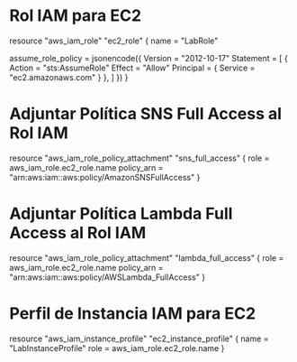 # Rol IAM para EC2
resource "aws_iam_role" "ec2_role" {
  name = "LabRole"

  assume_role_policy = jsonencode({
    Version = "2012-10-17"
    Statement = [
      {
        Action = "sts:AssumeRole"
        Effect = "Allow"
        Principal = {
          Service = "ec2.amazonaws.com"
        }
      },
    ]
  })
}

# Adjuntar Política SNS Full Access al Rol IAM
resource "aws_iam_role_policy_attachment" "sns_full_access" {
  role       = aws_iam_role.ec2_role.name
  policy_arn = "arn:aws:iam::aws:policy/AmazonSNSFullAccess"
}

# Adjuntar Política Lambda Full Access al Rol IAM
resource "aws_iam_role_policy_attachment" "lambda_full_access" {
  role       = aws_iam_role.ec2_role.name
  policy_arn = "arn:aws:iam::aws:policy/AWSLambda_FullAccess"
}

# Perfil de Instancia IAM para EC2
resource "aws_iam_instance_profile" "ec2_instance_profile" {
  name = "LabInstanceProfile"
  role = aws_iam_role.ec2_role.name
}